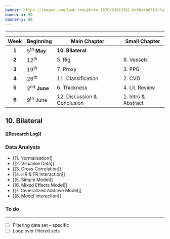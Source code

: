 ```yaml
---
banner: https://images.unsplash.com/photo-1676263813382-bb5ba4b63f91?q=80&w=1742&auto=format&fit=crop&ixlib=rb-4.0.3&ixid=M3wxMjA3fDB8MHxwaG90by1wYWdlfHx8fGVufDB8fHx8fA%3D%3D
banner-x: 50
banner-y: 88
---
```

********

| Week  | Beginning               | Main Chapter                | Small Chapter       |
| :---: | :---------------------- | --------------------------- | ------------------- |
| **1** | 5<sup>th</sup> **May**  | **10. Bilateral**           |                     |
| **2** | 12<sup>th</sup>         | 5. Rig                      | 8. Vessels          |
| **3** | 19<sup>th</sup>         | 7. Proxy                    | 3. PPG              |
| **4** | 26<sup>th</sup>         | 11. Classification          | 2. CVD              |
| **5** | 2<sup>nd</sup> **June** | 6. Thickness                | 4. Lit. Review      |
| **6** | 9<sup>th</sup> June     | 12. Discussion & Conclusion | 1. Intro & Abstract |

## 10. Bilateral
#### [[Research Log]]
### Data Analysis
- [[1. Normalisation]]
- [[2. Visualise Data]]
- [[3. Cross Correlation]]
- [[4. HR & FR Interaction]]
- [[5. Simple Model]]
- [[6. Mixed Effects Model]]
- [[7. Generalized Additive Model]]
- [[8. Model Interaction]]
### To do
---
- [ ] Filtering data set – specific 
- [ ] Loop over filtered sets